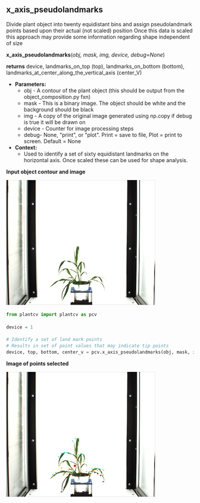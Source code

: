 ## x_axis_pseudolandmarks

Divide plant object into twenty equidistant bins and assign pseudolandmark points based upon their actual (not scaled) position
Once this data is scaled this approach may provide some information regarding shape independent of size

**x_axis_pseudolandmarks**(*obj, mask, img, device, debug=None*)

**returns** device, landmarks_on_top (top), landmarks_on_bottom (bottom), landmarks_at_center_along_the_vertical_axis (center_V)

- **Parameters:**
    - obj - A contour of the plant object (this should be output from the object_composition.py fxn)
    - mask - This is a binary image. The object should be white and the background should be black
    - img - A copy of the original image generated using np.copy if debug is true it will be drawn on
    - device - Counter for image processing steps
    - debug- None, "print", or "plot". Print = save to file, Plot = print to screen. Default = None
- **Context:**
    - Used to identify a set of sixty equidistant landmarks on the horizontal axis. Once scaled these can be used for shape analysis.
    
**Input object contour and image**

![Screenshot](img/documentation_images/x_axis_pseudolandmarks/xpl_example_image.jpg)

```python
from plantcv import plantcv as pcv

device = 1

# Identify a set of land mark points
# Results in set of point values that may indicate tip points
device, top, bottom, center_v = pcv.x_axis_pseudolandmarks(obj, mask, img, device, debug='print')
```

**Image of points selected**

![Screenshot](img/documentation_images/x_axis_pseudolandmarks/xap_output.jpg)
